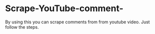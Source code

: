 # Scrape-YouTube-comment-

By using this you can scrape comments from from youtube video. Just follow the steps.

